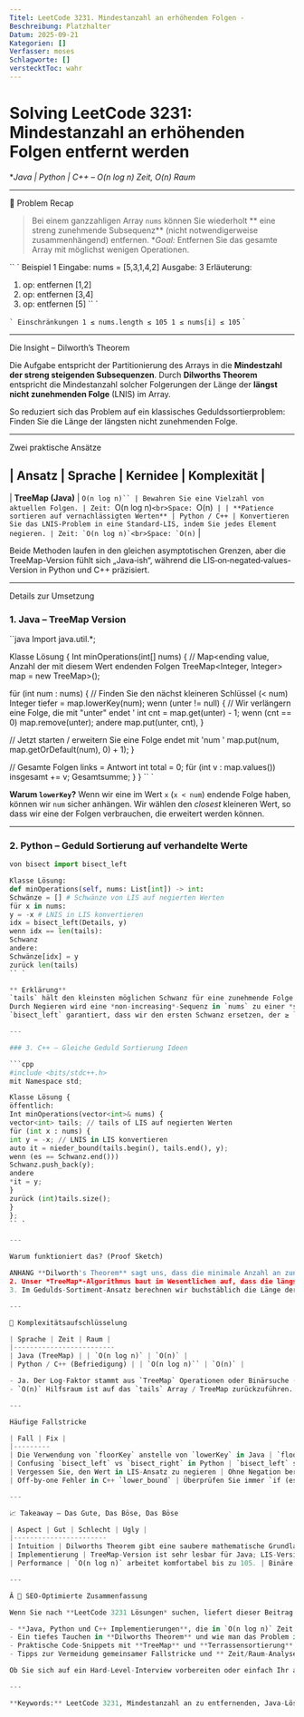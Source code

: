 ```yaml
---
Titel: LeetCode 3231. Mindestanzahl an erhöhenden Folgen -
Beschreibung: Platzhalter
Datum: 2025-09-21
Kategorien: []
Verfasser: moses
Schlagworte: []
verstecktToc: wahr
---
```

# Solving LeetCode 3231: Mindestanzahl an erhöhenden Folgen entfernt werden
**Java | Python | C++ – O(n log n) Zeit, O(n) Raum*

---

📌 Problem Recap

> Bei einem ganzzahligen Array `nums` können Sie wiederholt ** eine streng zunehmende Subsequenz** (nicht notwendigerweise zusammenhängend) entfernen.
> **Goal:* Entfernen Sie das gesamte Array mit möglichst wenigen Operationen.

`` `
Beispiel 1
Eingabe: nums = [5,3,1,4,2]
Ausgabe: 3
Erläuterung:
1. op: entfernen [1,2]
2. op: entfernen [3,4]
3. op: entfernen [5]
`` `

`` `
Einschränkungen
1 ≤ nums.length ≤ 105
1 ≤ nums[i] ≤ 105
`` `

---

Die Insight – Dilworth’s Theorem

Die Aufgabe entspricht der Partitionierung des Arrays in die **Mindestzahl der streng steigenden Subsequenzen**.
Durch **Dilworths Theorem** entspricht die Mindestanzahl solcher Folgerungen der Länge der **längst nicht zunehmenden Folge** (LNIS) im Array.

So reduziert sich das Problem auf ein klassisches Geduldssortierproblem: Finden Sie die Länge der längsten nicht zunehmenden Folge.

---

Zwei praktische Ansätze

| Ansatz | Sprache | Kernidee | Komplexität |
------------------------------------------------------
| **TreeMap (Java)** | `O(n log n)`` | Bewahren Sie eine Vielzahl von aktuellen Folgen. | Zeit: `O(n log n)`<br>Space: `O(n)`` |
| **Patience sortieren auf vernachlässigten Werten** | Python / C++ | Konvertieren Sie das LNIS-Problem in eine Standard-LIS, indem Sie jedes Element negieren. | Zeit: `O(n log n)`<br>Space: `O(n)`` |

Beide Methoden laufen in den gleichen asymptotischen Grenzen, aber die TreeMap-Version fühlt sich „Java‐ish“, während die LIS‐on‐negated‐values-Version in Python und C++ präzisiert.

---

Details zur Umsetzung

### 1. Java – TreeMap Version

``java
Import java.util.*;

Klasse Lösung {
Int minOperations(int[] nums) {
// Map<ending value, Anzahl der mit diesem Wert endenden Folgen
TreeMap<Integer, Integer> map = new TreeMap>();

für (int num : nums) {
// Finden Sie den nächst kleineren Schlüssel (< num)
Integer tiefer = map.lowerKey(num);
wenn (unter != null) {
// Wir verlängern eine Folge, die mit "unter" endet '
int cnt = map.get(unter) - 1;
wenn (cnt == 0) map.remove(unter);
andere map.put(unter, cnt),
}

// Jetzt starten / erweitern Sie eine Folge endet mit 'num '
map.put(num, map.getOrDefault(num), 0) + 1);
}

// Gesamte Folgen links = Antwort
int total = 0;
für (int v : map.values()) insgesamt += v;
Gesamtsumme;
}
}
`` `

**Warum `lowerKey`?**
Wenn wir eine im Wert `x` (`x < num`) endende Folge haben, können wir `num` sicher anhängen. Wir wählen den *closest* kleineren Wert, so dass wir eine der Folgen verbrauchen, die erweitert werden können.

---

### 2. Python – Geduld Sortierung auf verhandelte Werte

```python
von bisect import bisect_left

Klasse Lösung:
def minOperations(self, nums: List[int]) -> int:
Schwänze = [] # Schwänze von LIS auf negierten Werten
für x in nums:
y = -x # LNIS in LIS konvertieren
idx = bisect_left(Details, y)
wenn idx == len(tails):
Schwanz
andere:
Schwänze[idx] = y
zurück len(tails)
`` `

** Erklärung**
`tails` hält den kleinsten möglichen Schwanz für eine zunehmende Folge jeder Länge.
Durch Negieren wird eine *non-increasing*-Sequenz in `nums` zu einer *strictly wachsende*-Sequenz in `-nums`.
`bisect_left` garantiert, dass wir den ersten Schwanz ersetzen, der ≥ `y` ist und optimale Schwänze hält.

---

### 3. C++ – Gleiche Geduld Sortierung Ideen

```cpp
#include <bits/stdc++.h>
mit Namespace std;

Klasse Lösung {
öffentlich:
Int minOperations(vector<int>& nums) {
vector<int> tails; // tails of LIS auf negierten Werten
für (int x : nums) {
int y = -x; // LNIS in LIS konvertieren
auto it = nieder_bound(tails.begin(), tails.end(), y);
wenn (es == Schwanz.end()))
Schwanz.push_back(y);
andere
*it = y;
}
zurück (int)tails.size();
}
};
`` `

---

Warum funktioniert das? (Proof Sketch)

ANHANG **Dilworth's Theorem** sagt uns, dass die minimale Anzahl an zunehmenden Folgen, die eine Sequenz aufteilen, der Größe ihrer größten Antikette entspricht (hier eine längste nicht zunehmende Folge).
2. Unser *TreeMap*-Algorithmus baut im Wesentlichen auf, dass die längste nicht zunehmende Folge: Jedes Mal, wenn wir eine kleinere Zahl finden, "erweitern" wir die aktuelle Folge; ansonsten starten wir eine neue.
3. Im Gedulds-Sortiment-Ansatz berechnen wir buchstäblich die Länge der längsten nicht zunehmenden Folge, indem wir sie in ein LIS-Problem verwandeln.

---

🚀 Komplexitätsaufschlüsselung

| Sprache | Zeit | Raum |
|-------------------------
| Java (TreeMap) | | `O(n log n)` | `O(n)` |
| Python / C++ (Befriedigung) | | `O(n log n)`` | `O(n)` |

- Ja. Der Log-Faktor stammt aus `TreeMap` Operationen oder Binärsuche (`bisect_left` / `lower_bound`).
- `O(n)` Hilfsraum ist auf das `tails` Array / TreeMap zurückzuführen.

---

Häufige Fallstricke

| Fall | Fix |
|---------
| Die Verwendung von `floorKey` anstelle von `lowerKey` in Java | `floorKey(num-1)` ist unnötig; `lowerKey(num)` ist deutlicher. |
| Confusing `bisect_left` vs `bisect_right` in Python | `bisect_left` sorgt für eine streng zunehmende Folge. |
| Vergessen Sie, den Wert in LIS-Ansatz zu negieren | Ohne Negation berechnen Sie LIS des ursprünglichen Arrays, was die falsche Antwort für nicht erhöhenden Fall gibt. |
| Off‐by‐one Fehler in C++ `lower_bound` | Überprüfen Sie immer `if (es == tails.end())) tails.push_back(y);` |

---

📈 Takeaway – Das Gute, Das Böse, Das Böse

| Aspect | Gut | Schlecht | Ugly |
|-----------------------
| Intuition | Dilworths Theorem gibt eine saubere mathematische Grundlage. | Erfordert die Kenntnis der Posen, die sich für Interviewer schwer fühlen können. | Das Denken in Bezug auf Baumkarten kann einschüchternd sein, wenn Sie mit `TreeMap` nicht bequem sind. |
| Implementierung | TreeMap-Version ist sehr lesbar für Java; LIS-Version ist präzisiert für Python/C++. | TreeMap verwendet eine Menge Speicher (Hash Overhead). | Verhandelnde Werte, um LNIS in LIS zu transformieren, können für Newcomer nicht-intuitive sein. |
| Performance | `O(n log n)` arbeitet komfortabel bis zu 105. | Binäre Suche auf einem Array ist in der Praxis schneller als `TreeMap`. | Keine – beide Implementierungen sind effizient. |

---

Â 🎯 SEO‐Optimierte Zusammenfassung

Wenn Sie nach **LeetCode 3231 Lösungen* suchen, liefert dieser Beitrag:

- **Java, Python und C++ Implementierungen**, die in `O(n log n)` Zeit laufen.
- Ein tiefes Tauchen in **Dilworths Theorem** und wie man das Problem in einen klassischen **Longest Non-Increasing Subsequence*** Task verwandelt.
- Praktische Code-Snippets mit **TreeMap** und **Terrassensortierung**.
- Tipps zur Vermeidung gemeinsamer Fallstricke und ** Zeit/Raum-Analyse**.

Ob Sie sich auf ein Hard-Level-Interview vorbereiten oder einfach Ihr algorithmisches Toolkit schärfen, dieser Leitfaden gibt Ihnen den sauberen, produktionsbereiten Code, den Sie benötigen. Glückliche Kodierung!

---

**Keywords:** LeetCode 3231, Mindestanzahl an zu entfernenden, Java-Lösung, Python-Lösung, C++-Lösung, Dilworths Theorem, längste nicht zunehmende Folge, LIS auf vernachlässigten Werten, Interview-Präparation, Algorithmus-Analyse.